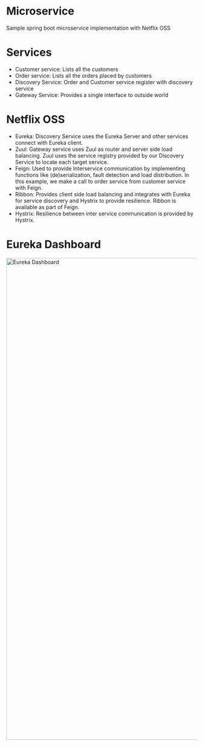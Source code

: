 # Microservice
Sample spring boot microservice implementation with Netflix OSS

# Services 
- Customer service: Lists all the customers
- Order service: Lists all the orders placed by customers
- Discovery Service: Order and Customer service register with discovery service
- Gateway Service: Provides a single interface to outside world

# Netflix OSS
- Eureka: Discovery Service uses the Eureka Server and other services connect with Eureka client.
- Zuul: Gateway service uses Zuul as router and server side load balancing. Zuul uses the service registry provided by our Discovery Service to locate each target service.
- Feign: Used to provide Interservice communication by implementing functions like (de)serialization, fault detection and load distribution. In this example, we make a call to order service from customer service with Feign.
- Ribbon: Provides client side load balancing and integrates with Eureka for service discovery and Hystrix to provide resilience. Ribbon is available as part of Feign.
- Hystrix: Resilience between inter service communication is provided by Hystrix.

# Eureka Dashboard
<img width="1272" alt="Eureka Dashboard" src="https://user-images.githubusercontent.com/807096/113499695-a8a31f00-9535-11eb-9cb3-d7ad64d2c825.png">
